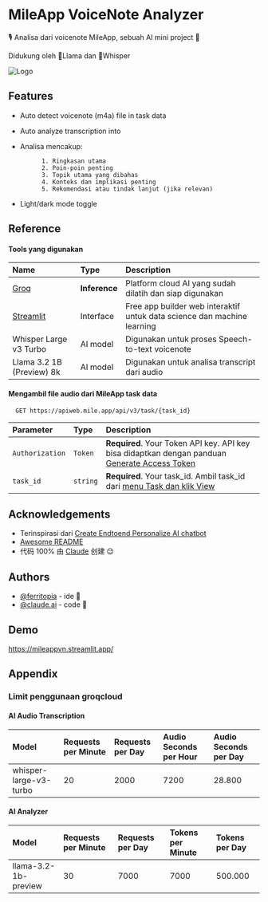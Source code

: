 
# MileApp VoiceNote Analyzer 
🎙️ Analisa dari voicenote MileApp, sebuah AI mini project 🤖 

Didukung oleh 🦙Llama dan 🦻Whisper





![Logo](https://apidoc.mile.app/themes/assets/img/mileapp.png)


## Features

- Auto detect voicenote (m4a) file in task data
- Auto analyze transcription into 
- Analisa mencakup:

            1. Ringkasan utama 
            2. Poin-poin penting 
            3. Topik utama yang dibahas
            4. Konteks dan implikasi penting
            5. Rekomendasi atau tindak lanjut (jika relevan)
- Light/dark mode toggle


## Reference

#### Tools yang digunakan

| Name | Type     | Description                       |
| :-------- | :------- | :-------------------------------- |
| [Groq](https://groq.com/)      | **Inference** | Platform cloud AI yang sudah dilatih dan siap digunakan  |
| [Streamlit](https://streamlit.io/) | Interface | Free app builder web interaktif untuk data science dan machine learning |
| Whisper Large v3 Turbo | AI model | Digunakan untuk proses Speech-to-text voicenote |
| Llama 3.2 1B (Preview) 8k | AI model | Digunakan untuk analisa transcript dari audio |

#### Mengambil file audio dari MileApp task data

```http
  GET https://apiweb.mile.app/api/v3/task/{task_id}
```

| Parameter | Type     | Description                |
| :-------- | :------- | :------------------------- |
| `Authorization` | `Token` | **Required**. Your Token API key. API key bisa didaptkan dengan panduan [Generate Access Token](https://apidoc.mile.app/#section/Authentication/Generate-access-token) |
| `task_id` | `string` | **Required**. Your task_id. Ambil task_id dari [menu Task dan klik View](https://doc.clickup.com/3837933/p/h/3n3zd-81962/aa00834626ae24f/3n3zd-82902) |





## Acknowledgements

 - Terinspirasi dari [Create Endtoend Personalize AI chatbot](https://dev.to/debapriyadas/create-an-end-to-end-personalised-ai-chatbot-using-llama-31-and-streamlitpowered-by-groq-api-3i32)
 - [Awesome README](https://github.com/matiassingers/awesome-readme)
 - 代码 100% 由 [Claude](https://claude.ai/) 创建 😉



## Authors

- [@ferritopia](https://www.github.com/ferritopia) - ide 🧠
- [@claude.ai](https://claude.ai/) - code 🤖

## Demo

https://mileappvn.streamlit.app/


## Appendix

### Limit penggunaan groqcloud

#### AI Audio Transcription

| Model | Requests per Minute | Requests per Day | Audio Seconds per Hour | Audio Seconds per Day |
| :-------- | :------- | :---------- | :---------- | :---------- |
| whisper-large-v3-turbo | 20 | 2000 | 7200 | 28.800 | 

#### AI Analyzer

| Model | Requests per Minute | Requests per Day | Tokens per Minute | Tokens per Day |
| :-------- | :------- | :---------- | :---------- | :---------- |
| llama-3.2-1b-preview | 30 | 7000 | 7000 | 500.000 | 


